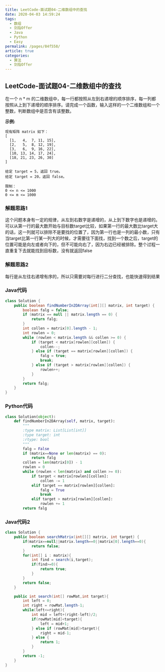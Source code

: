 ```yaml
---
title: LeetCode-面试题04-二维数组中的查找
date: 2020-04-03 14:59:24
tags: 
  - 数组
  - 剑指Offer
  - Java
  - Python
  - Easy
permalink: /pages/84f558/
article: true
categories: 
  - 算法
  - 剑指Offer
---
```


## LeetCode-面试题04-二维数组中的查找

在一个 n * m 的二维数组中，每一行都按照从左到右递增的顺序排序，每一列都按照从上到下递增的顺序排序。请完成一个函数，输入这样的一个二维数组和一个整数，判断数组中是否含有该整数。

<!--more-->

**示例:**

```
现有矩阵 matrix 如下：
[
  [1,   4,  7, 11, 15],
  [2,   5,  8, 12, 19],
  [3,   6,  9, 16, 22],
  [10, 13, 14, 17, 24],
  [18, 21, 23, 26, 30]
]

给定 target = 5，返回 true。
给定 target = 20，返回 false。

限制：
0 <= n <= 1000
0 <= m <= 1000
```

### 解题思路1

这个问题本身有一定的规律，从左到右数字是递增的，从上到下数字也是递增的。可以从第一行的最大数开始与目标数target比较，如果第一行的最大数比target大的话，这一列就可以排除不是要找的位置了，因为第一行也是一列的最小数，只有当target比第一行某一列大的时候，才需要往下面找，找到一个数之后，target的位置可能是向左或者向下的，但不可能向右了，因为右边已经被排除。整个过程一直重复下去就能找到目标数，没有就返回false

### 解题思路2

每行是从左往右递增有序的，所以只需要对每行进行二分查找，也能快速得到结果

### Java代码

```java
class Solution {
    public boolean findNumberIn2DArray(int[][] matrix, int target) {
        boolean falg = false;
        if (matrix == null || matrix.length == 0) {
            return falg;
        }
        int collen = matrix[0].length - 1;
        int rowlen = 0;
        while (rowlen < matrix.length && collen >= 0) {
            if (target < matrix[rowlen][collen]) {
                collen--;
            } else if (target == matrix[rowlen][collen]) {
                falg = true;
                break;
            } else if (target > matrix[rowlen][collen]) {
                rowlen++;
            }
        }
        return falg;
    }
}
```

### Python代码

```python
class Solution(object):
    def findNumberIn2DArray(self, matrix, target):
        """
        :type matrix: List[List[int]]
        :type target: int
        :rtype: bool
        """
        falg = False
        if (matrix==None or len(matrix) == 0):
            return falg
        collen = len(matrix[0]) - 1
        rowlen = 0
        while (rowlen < len(matrix) and collen >= 0):
            if target < matrix[rowlen][collen]:
                collen -= 1
            elif target == matrix[rowlen][collen]:
                falg = True
                break
            elif target > matrix[rowlen][collen]:
                rowlen += 1
        return falg
```

### Java代码2

```java
class Solution {
    public boolean searchMatrix(int[][] matrix, int target) {
        if(matrix==null||matrix.length==0||matrix[0].length==0){
            return false;
        }
        for(int[] i : matrix){
            int find = search(i,target);
            if(find>=0){
                return true;
            }
        }
        return false;
    }

    public int search(int[] rowMat,int target){
        int left = 0;
        int right = rowMat.length-1;
        while(left<=right){
            int mid = left+(right-left)/2;
            if(rowMat[mid]<target){
                left = mid+1;
            } else if (rowMat[mid]>target){
                right = mid-1;
            } else {
                return 1;
            }
        }
        return -1;
    }
}
```
